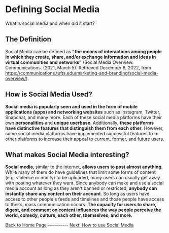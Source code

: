 # Defining Social Media
What is social media and when did it start?

## The Definition
Social Media can be defined as **"the means of interactions among people in which they create, share, and/or exchange information and ideas in virtual communities and networks"** (Social Media Overview. Communications. (2021, March 5). Retrieved December 6, 2022, from https://communications.tufts.edu/marketing-and-branding/social-media-overview/).

## How is Social Media Used?
**Social media is popularly seen and used in the form of mobile applications (apps) and networking websites** such as Instagram, Twitter, Snapchat, and many more. Each of these social media platforms have their own **personalities** and **unique userbase**. Additionally, **these platforms have distinctive features that distinguish them from each other**. However, some social media platforms have implemented successful features from other platforms to increase their appeal to current, former, and future users.

## What makes Social Media interesting?
**Social media**, similar to the internet, **allows users to post almost anything**. While many of them do have guidelines that limit some forms of content (e.g. violence or nudity) to be uploaded, many users can usually get away with posting whatever they want. Since anybody can make and use a social media account as long as they aren't banned or restricted, **anybody can instantly share any content on their account**. So long as users have access to other people's feeds and timelines and those people have access to theirs, mass communication occurs. **The capacity for users to share, digest, and comment on content influences the way people perceive the world, comedy, culture, each other, themselves, and more**.

[Back to Home Page](README.md) ---------- [Next: How to use Social Media](howtousesocialmedia.md)
